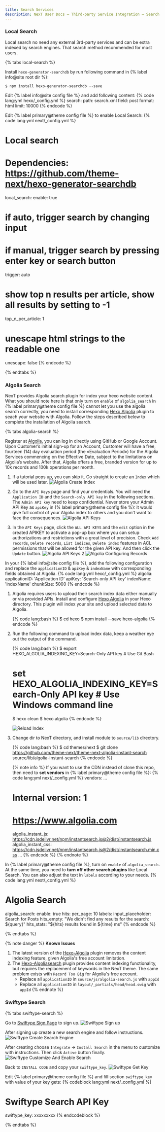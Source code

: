 ```yaml
---
title: Search Services
description: NexT User Docs – Third-party Service Integration – Search Services
---
```


### Local Search

Local search no need any external 3rd-party services and can be extra indexed by search engines. That search method recommended for most users.

{% tabs local-search %}
<!-- tab Installation → -->
Install `hexo-generator-searchdb` by run following command in {% label info@site root dir %}:

    $ npm install hexo-generator-searchdb --save

<!-- endtab -->

<!-- tab Hexo Config → -->
Edit {% label info@site config file %} and add following content:
{% code lang:yml hexo/_config.yml %}
search:
  path: search.xml
  field: post
  format: html
  limit: 10000
{% endcode %}
<!-- endtab -->

<!-- tab NexT Config -->
Edit {% label primary@theme config file %} to enable Local Search:
{% code lang:yml next/_config.yml %}
# Local search
# Dependencies: https://github.com/theme-next/hexo-generator-searchdb
local_search:
  enable: true
  # if auto, trigger search by changing input
  # if manual, trigger search by pressing enter key or search button
  trigger: auto
  # show top n results per article, show all results by setting to -1
  top_n_per_article: 1
  # unescape html strings to the readable one
  unescape: false
{% endcode %}
<!-- endtab -->
{% endtabs %}

### Algolia Search

NexT provides Algolia search plugin for index your hexo website content. What you should note here is that only turn on `enable` of `algolia_search` in {% label primary@theme config file %} cannot let you use the algolia search correctly, you need to install corresponding [Hexo Algolia](https://github.com/oncletom/hexo-algolia) plugin to seach your website with Algolia. Follow the steps described below to complete the installation of Algolia search.

{% tabs algolia-search %}
<!-- tab Registration → -->
Register at [Algolia](https://www.algolia.com), you can log in directly using GitHub or Google Account. Upon Customer’s initial sign-up for an Account, Customer will have a free, fourteen (14) day evaluation period (the «Evaluation Period») for the Algolia Services commencing on the Effective Date, subject to the limitations on Algolia’s website. After that, Algolia offers a free, branded version for up to 10k records and 100k operations per month.
<!-- endtab -->

<!-- tab Algolia Config → -->
1. If a tutorial pops up, you can skip it. Go straight to create an `Index` which will be used later.
![Algolia Create Index](/images/docs/algolia-2.png)

2. Go to the `API Keys` page and find your credentials. You will need the `Application ID` and the `Search-only API key` in the following sections. The `Admin API key` need to keep confidential. Never store your Admin API Key as `apiKey` in {% label primary@theme config file %}: it would give full control of your Algolia index to others and you don't want to face the consequences.
![Algolia API Keys](/images/docs/algolia-4.png)

3. In the `API Keys` page, click the `ALL API KEYS` and the `edit` option in the created APIKEY to activate a pop-up box where you can setup authorizations and restrictions with a great level of precision. Check `Add records`, `Delete records`, `List indices`, `Delete index` features in ACL permissions that will be allowed for the given API key. And then click the `Update` button.
![Algolia API Keys 2](/images/docs/algolia-5.png) ![Algolia Configuring Records](/images/docs/algolia-5-2.png)
<!-- endtab -->

<!-- tab Hexo Config → -->
In your {% label info@site config file %}, add the following configuration and replace the `applicationID` & `apiKey` & `indexName` with corresponding fields obtained at Algolia.
{% code lang:yml hexo/_config.yml %}
algolia:
  applicationID: 'Application ID'
  apiKey: 'Search-only API key'
  indexName: 'indexName'
  chunkSize: 5000
{% endcode %}
<!-- endtab -->

<!-- tab Algolia Module → -->
1. Algolia requires users to upload their search index data either manually or via provided APIs. Install and configure [Hexo Algolia](https://github.com/oncletom/hexo-algolia) in your Hexo directory. This plugin will index your site and upload selected data to Algolia.

   {% code lang:bash %}
   $ cd hexo
   $ npm install --save hexo-algolia
   {% endcode %}

2. Run the following command to upload index data, keep a weather eye out the output of the command.

   {% code lang:bash %}
   $ export HEXO_ALGOLIA_INDEXING_KEY=Search-Only API key # Use Git Bash
   # set HEXO_ALGOLIA_INDEXING_KEY=Search-Only API key # Use Windows command line
   $ hexo clean
   $ hexo algolia
   {% endcode %}

   ![Reload Index](/images/docs/algolia-7.png)

3. Change dir to NexT directory, and install module to `source/lib` directory.

   {% code lang:bash %}
   $ cd themes/next
   $ git clone https://github.com/theme-next/theme-next-algolia-instant-search source/lib/algolia-instant-search
   {% endcode %}

   {% note info %}
   If you want to use the CDN instead of clone this repo, then need to **set vendors** in {% label primary@theme config file %}:
   {% code lang:yml next/_config.yml %}
   vendors:
     ...
     # Internal version: 1
     # https://www.algolia.com
     algolia_instant_js: https://cdn.jsdelivr.net/npm/instantsearch.js@2/dist/instantsearch.js
     algolia_instant_css: https://cdn.jsdelivr.net/npm/instantsearch.js@2/dist/instantsearch.min.css
     ...
   {% endcode %}
   {% endnote %}
<!-- endtab -->

<!-- tab NexT Config -->
In {% label primary@theme config file %}, turn on `enable` of `algolia_search`. At the same time, you need to **turn off other search plugins** like Local Search. You can also adjust the text in `labels` according to your needs.
{% code lang:yml next/_config.yml %}
# Algolia Search
algolia_search:
  enable: true
  hits:
    per_page: 10
  labels:
    input_placeholder: Search for Posts
    hits_empty: "We didn't find any results for the search: ${query}"
    hits_stats: "${hits} results found in ${time} ms"
{% endcode %}
<!-- endtab -->
{% endtabs %}

{% note danger %}
**Known Issues**

1. The latest version of the [Hexo-Algolia](https://github.com/oncletom/hexo-algolia) plugin removes the content indexing feature, given Algolia's free account limitation.
2. The [Hexo-Algoliasearch](https://github.com/LouisBarranqueiro/hexo-algoliasearch) plugin provides content indexing functionality, but requires the replacement of keywords in the NexT theme. The same problem exists with `Record Too Big` for Algolia's free account.
   - Replace all `applicationID` in `source/js/algolia-search.js` with `appId`
   - Replace all `applicationID` in `layout/_partials/head/head.swig` with `appId`
{% endnote %}

### Swiftype Search

{% tabs swiftype-search %}
<!-- tab Sign up → -->
Go to [Swiftype Sign Page](https://swiftype.com/users/sign_up) to sign up.
![Swiftype Sign up](/images/docs/swiftype-1.png)
<!-- endtab -->

<!-- tab Create Search Engine → -->
After signing up create a new search engine and follow instructions.
![Swiftype Create Search Engine](/images/docs/swiftype-2.png)
<!-- endtab -->

<!-- tab Customize and Enable Search → -->
After creating choose `Integrate` → `Install Search` in the menu to customize with instructions. Then click `Active` button finally.
![Swiftype Customize And Enable Search](/images/docs/swiftype-3.png)
<!-- endtab -->

<!-- tab Get Key → -->
Back to `INSTALL CODE` and copy your `swiftype_key`.
![Swiftype Get Key](/images/docs/swiftype-4.png)
<!-- endtab -->

<!-- tab NexT Config -->
Edit {% label primary@theme config file %} and fill section `swiftype_key` with value of your key gets:
{% codeblock lang:yml next/_config.yml %}
# Swiftype Search API Key
swiftype_key: xxxxxxxxx
{% endcodeblock %}
<!-- endtab -->
{% endtabs %}
